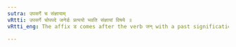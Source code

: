```yaml
---
sutra: उपसर्गे च संज्ञायाम्
vRtti: उपसर्गे चोपपदे जनेर्डः प्रत्ययो भवति संज्ञायां विषये ॥
vRtti_eng: The affix ड comes after the verb जन् with a past signification, when an _upasarga_ is in composition and when the sense is simply appellative.

---
```

